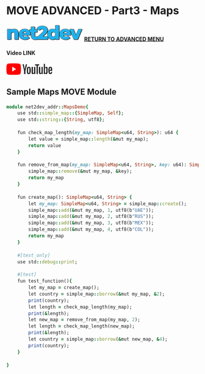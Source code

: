 # MOVE ADVANCED - Part3 - Maps

<img src="https://raw.githubusercontent.com/net2devcrypto/misc/main/net2dev-sociallogo.png" width="200px;" />
<a href="https://github.com/net2devcrypto/MOVE-Smart-Contracts/tree/main/index/ADVANCED"><b>RETURN TO ADVANCED MENU</b></a>

<h4>Video LINK</h4>
<a href="https://youtu.be/CvGVjYjcdCo" target="_blank"><img src="https://github.com/net2devcrypto/misc/blob/main/ytlogo2.png" width="120" height="30"></a>

## Sample Maps MOVE Module

```ruby
module net2dev_addr::MapsDemo{
    use std::simple_map::{SimpleMap, Self};
    use std::string::{String, utf8};

    fun check_map_length(my_map: SimpleMap<u64, String>): u64 {
        let value = simple_map::length(&mut my_map);
        return value
    }

    fun remove_from_map(my_map: SimpleMap<u64, String>, key: u64): SimpleMap<u64, String> {
        simple_map::remove(&mut my_map, &key);
        return my_map
    }

    fun create_map(): SimpleMap<u64, String> {
        let my_map: SimpleMap<u64, String> = simple_map::create();
        simple_map::add(&mut my_map, 1, utf8(b"UAE"));
        simple_map::add(&mut my_map, 2, utf8(b"RUS"));
        simple_map::add(&mut my_map, 3, utf8(b"MEX"));
        simple_map::add(&mut my_map, 4, utf8(b"COL"));
        return my_map
    }

    #[test_only]
    use std::debug::print;

    #[test]
    fun test_function(){
        let my_map = create_map();
        let country = simple_map::borrow(&mut my_map, &2);
        print(country);
        let length = check_map_length(my_map);
        print(&length);
        let new_map = remove_from_map(my_map, 2);
        let length = check_map_length(new_map);
        print(&length);
        let country = simple_map::borrow(&mut new_map, &4);
        print(country);
    }

}
```
